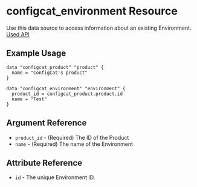# configcat_environment Resource

Use this data source to access information about an existing Environment. [Used API](https://api.configcat.com/docs/index.html#operation/get-environments)

## Example Usage

```hcl
data "configcat_product" "product" {
  name = "ConfigCat's product"
}

data "configcat_environment" "environment" {
  product_id = configcat_product.product.id
  name = "Test"
}
```

## Argument Reference

* `product_id` - (Required) The ID of the Product
* `name` - (Required) The name of the Environment

## Attribute Reference

* `id` - The unique Environment ID.